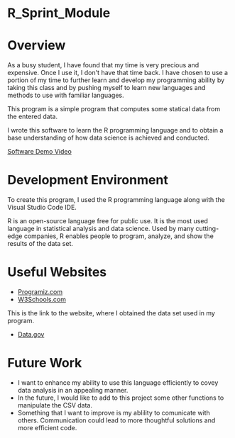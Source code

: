 # R_Sprint_Module
# Overview

As a busy student, I have found that my time is very precious and expensive. Once I use it, I don't have that time back. I have chosen to use a portion of my time to further learn and develop my programming ability by taking this class and by pushing myself to learn new languages and methods to use with familiar languages.

This program is a simple program that computes some statical data from the entered data.

I wrote this software to learn the R programming language and to obtain a base understanding of how data science is achieved and conducted.

[Software Demo Video](http://youtube.link.goes.here)

# Development Environment

To create this program, I used the R programming language along with the Visual Studio Code IDE.

R is an open-source language free for public use. It is the most used language in statistical analysis and data science. Used by many cutting-edge companies, R enables people to program, analyze, and show the results of the data set.

# Useful Websites

- [Programiz.com](https://www.programiz.com/r)
- [W3Schools.com](https://www.w3schools.com/r/default.asp)

This is the link to the website, where I obtained the data set used in my program.
- [Data.gov](https://catalog.data.gov/dataset/electric-vehicle-population-data)

# Future Work

- I want to enhance my ability to use this language efficiently to covey data analysis in an appealing manner.
- In the future, I would like to add to this project some other functions to manipulate the CSV data.
- Something that I want to improve is my ablility to comunicate with others. Communication could lead to more thoughtful solutions and more efficient code.